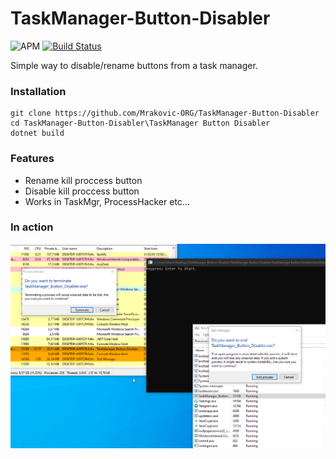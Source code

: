 # TaskManager-Button-Disabler

![APM](https://img.shields.io/apm/l/vim-mode?style=for-the-badge)
[![Build Status](https://img.shields.io/travis/com/Mrakovic-ORG/TaskManager-Button-Disabler?style=for-the-badge)](https://travis-ci.com/Mrakovic-ORG/TaskManager-Button-Disabler)

Simple way to disable/rename buttons from a task manager.


### Installation
```PS
git clone https://github.com/Mrakovic-ORG/TaskManager-Button-Disabler
cd TaskManager-Button-Disabler\TaskManager Button Disabler
dotnet build
```

### Features

 - Rename kill proccess button
 - Disable kill proccess button
 - Works in TaskMgr, ProcessHacker etc...
 
### In action
![in-action](Images/in-action.gif)
 